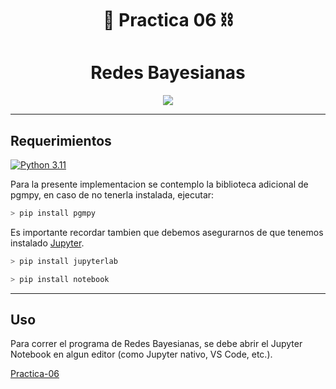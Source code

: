 <div align="center">

# 🤖 **Practica 06** ⛓️



# **Redes Bayesianas**


</div>



<div align="center">

[![](https://media.licdn.com/dms/image/C5612AQEt5xJTvQ0HDg/article-cover_image-shrink_720_1280/0/1639491776767?e=2147483647&v=beta&t=UBinXxrQFkHNQVSkZkGeJouOpfcDwu2HTT7zWPo_kiY)](https://www.youtube.com/watch?v=hT_nvWreIhg)

</div>

---

## **Requerimientos**

[![Python 3.11](https://img.shields.io/badge/python-3.11-blue.svg)](https://www.python.org/downloads/release/python-311/)

Para la presente implementacion se contemplo la biblioteca adicional de pgmpy, en caso de no tenerla instalada, ejecutar:

```C
> pip install pgmpy
```

Es importante recordar tambien que debemos asegurarnos de que tenemos instalado [Jupyter](https://jupyter.org/install).

```C
> pip install jupyterlab
```

```C
> pip install notebook
```


---

## **Uso**

Para correr el programa de Redes Bayesianas, se debe abrir el Jupyter Notebook en algun editor (como Jupyter nativo, VS Code, etc.).

[Practica-06](./practica06.ipynb)
